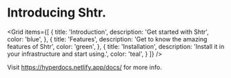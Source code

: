 # Introducing Shtr.

<Grid
items={[
{
title: 'Introduction',
description: 'Get started with Shtr',
color: 'blue',
},
{
title: 'Features',
description: 'Get to know the amazing features of Shtr',
color: 'green',
},
{
title: 'Installation',
description: 'Install it in your infrastructure and start using.',
color: 'teal',
}
]}
/>

Visit https://hyperdocs.netlify.app/docs/ for more info.
